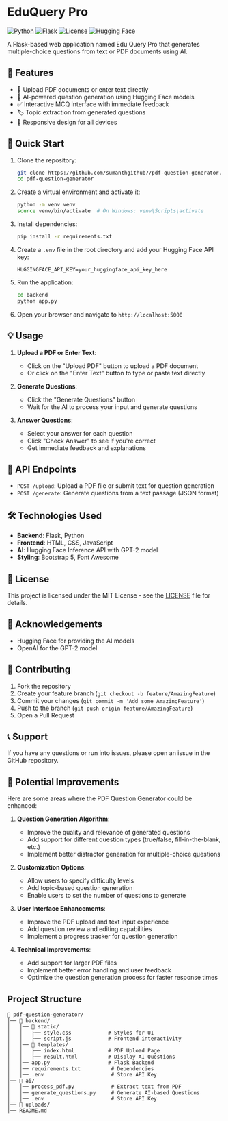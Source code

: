 # EduQuery Pro

[![Python](https://img.shields.io/badge/Python-3.8%2B-blue)](https://www.python.org/downloads/)
[![Flask](https://img.shields.io/badge/Flask-2.0.1-green)](https://flask.palletsprojects.com/)
[![License](https://img.shields.io/badge/License-MIT-yellow.svg)](https://opensource.org/licenses/MIT)
[![Hugging Face](https://img.shields.io/badge/Hugging%20Face-GPT--2-orange)](https://huggingface.co/gpt2)

A Flask-based web application named Edu Query Pro that generates multiple-choice questions from text or PDF documents using AI.

## 🌟 Features

- 📄 Upload PDF documents or enter text directly
- 🤖 AI-powered question generation using Hugging Face models
- ✅ Interactive MCQ interface with immediate feedback
- 🏷️ Topic extraction from generated questions
- 📱 Responsive design for all devices

## 🚀 Quick Start

1. Clone the repository:
   ```bash
   git clone https://github.com/sumanthgithub7/pdf-question-generator.git
   cd pdf-question-generator
   ```

2. Create a virtual environment and activate it:
   ```bash
   python -m venv venv
   source venv/bin/activate  # On Windows: venv\Scripts\activate
   ```

3. Install dependencies:
   ```bash
   pip install -r requirements.txt
   ```

4. Create a `.env` file in the root directory and add your Hugging Face API key:
   ```
   HUGGINGFACE_API_KEY=your_huggingface_api_key_here
   ```

5. Run the application:
   ```bash
   cd backend
   python app.py
   ```

6. Open your browser and navigate to `http://localhost:5000`

## 💡 Usage

1. **Upload a PDF or Enter Text**:
   - Click on the "Upload PDF" button to upload a PDF document
   - Or click on the "Enter Text" button to type or paste text directly

2. **Generate Questions**:
   - Click the "Generate Questions" button
   - Wait for the AI to process your input and generate questions

3. **Answer Questions**:
   - Select your answer for each question
   - Click "Check Answer" to see if you're correct
   - Get immediate feedback and explanations

## 🔧 API Endpoints

- `POST /upload`: Upload a PDF file or submit text for question generation
- `POST /generate`: Generate questions from a text passage (JSON format)

## 🛠️ Technologies Used

- **Backend**: Flask, Python
- **Frontend**: HTML, CSS, JavaScript
- **AI**: Hugging Face Inference API with GPT-2 model
- **Styling**: Bootstrap 5, Font Awesome

## 📝 License

This project is licensed under the MIT License - see the [LICENSE](LICENSE) file for details.

## 🙏 Acknowledgements

- Hugging Face for providing the AI models
- OpenAI for the GPT-2 model

## 🤝 Contributing

1. Fork the repository
2. Create your feature branch (`git checkout -b feature/AmazingFeature`)
3. Commit your changes (`git commit -m 'Add some AmazingFeature'`)
4. Push to the branch (`git push origin feature/AmazingFeature`)
5. Open a Pull Request

## 📞 Support

If you have any questions or run into issues, please open an issue in the GitHub repository.

## 🚀 Potential Improvements

Here are some areas where the PDF Question Generator could be enhanced:

1. **Question Generation Algorithm**:
   - Improve the quality and relevance of generated questions
   - Add support for different question types (true/false, fill-in-the-blank, etc.)
   - Implement better distractor generation for multiple-choice questions

2. **Customization Options**:
   - Allow users to specify difficulty levels
   - Add topic-based question generation
   - Enable users to set the number of questions to generate

3. **User Interface Enhancements**:
   - Improve the PDF upload and text input experience
   - Add question review and editing capabilities
   - Implement a progress tracker for question generation

4. **Technical Improvements**:
   - Add support for larger PDF files
   - Implement better error handling and user feedback
   - Optimize the question generation process for faster response times

## Project Structure

```
📂 pdf-question-generator/
│── 📂 backend/                  
│   │── 📂 static/               
│   │   ├── style.css            # Styles for UI
│   │   ├── script.js            # Frontend interactivity
│   │── 📂 templates/            
│   │   ├── index.html           # PDF Upload Page
│   │   ├── result.html          # Display AI Questions
│   │── app.py                   # Flask Backend
│   │── requirements.txt          # Dependencies
│   │── .env                      # Store API Key
│── 📂 ai/                       
│   │── process_pdf.py            # Extract text from PDF
│   │── generate_questions.py     # Generate AI-based Questions
│   │── .env                      # Store API Key
│── 📂 uploads/                   
│── README.md                     
```
